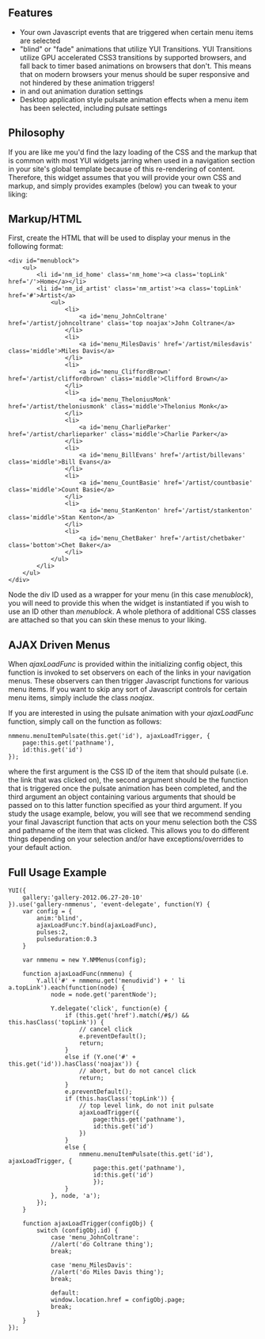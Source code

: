 Features
--------

- Your own Javascript events that are triggered when certain menu items are selected
- "blind" or "fade" animations that utilize YUI Transitions. YUI Transitions utilize GPU accelerated CSS3 transitions by supported browsers, and fall back to timer based animations on browsers that don't. This means that on modern browsers your menus should be super responsive and not hindered by these animation triggers!
- in and out animation duration settings
- Desktop application style pulsate animation effects when a menu item has been selected, including pulsate settings

Philosophy
----------

If you are like me you'd find the lazy loading of the CSS and the markup that is common with most YUI widgets jarring when used in a navigation section in your site's global template because of this re-rendering of content. Therefore, this widget assumes that you will provide your own CSS and markup, and simply provides examples (below) you can tweak to your liking:

Markup/HTML
-----------

First, create the HTML that will be used to display your menus in the following format:

	<div id="menublock">
	    <ul> 
	        <li id='nm_id_home' class='nm_home'><a class='topLink' href='/'>Home</a></li> 
	        <li id='nm_id_artist' class='nm_artist'><a class='topLink' href='#'>Artist</a> 
	            <ul> 
	                <li> 
	                    <a id='menu_JohnColtrane' href='/artist/johncoltrane' class='top noajax'>John Coltrane</a> 
	                </li> 
	                <li> 
	                    <a id='menu_MilesDavis' href='/artist/milesdavis' class='middle'>Miles Davis</a> 
	                </li> 
	                <li> 
	                    <a id='menu_CliffordBrown' href='/artist/cliffordbrown' class='middle'>Clifford Brown</a> 
	                </li> 
	                <li> 
	                    <a id='menu_TheloniusMonk' href='/artist/theloniusmonk' class='middle'>Thelonius Monk</a> 
	                </li>        
	                <li> 
	                    <a id='menu_CharlieParker' href='/artist/charlieparker' class='middle'>Charlie Parker</a> 
	                </li>                                           
	                <li> 
	                    <a id='menu_BillEvans' href='/artist/billevans' class='middle'>Bill Evans</a> 
	                </li>
	                <li> 
	                    <a id='menu_CountBasie' href='/artist/countbasie' class='middle'>Count Basie</a> 
	                </li>
	                <li> 
	                    <a id='menu_StanKenton' href='/artist/stankenton' class='middle'>Stan Kenton</a> 
	                </li>
	                <li> 
	                    <a id='menu_ChetBaker' href='/artist/chetbaker' class='bottom'>Chet Baker</a> 
	                </li>
	            </ul> 
	        </li>
	    </ul>
	</div>


Node the div ID used as a wrapper for your menu (in this case *menublock*), you will need to provide this when the widget is instantiated if you wish to use an ID other than *menublock*. A whole plethora of additional CSS classes are attached so that you can skin these menus to your liking.


AJAX Driven Menus
-----------------

When *ajaxLoadFunc* is provided within the initializing config object, this function is invoked to set observers on each of the links in your navigation menus. These observers can then trigger Javascript functions for various menu items. If you want to skip any sort of Javascript controls for certain menu items, simply include the class *noajax*.

If you are interested in using the pulsate animation with your *ajaxLoadFunc* function, simply call on the function as follows:

	nmmenu.menuItemPulsate(this.get('id'), ajaxLoadTrigger, {
		page:this.get('pathname'),
		id:this.get('id')
	});

where the first argument is the CSS ID of the item that should pulsate (i.e. the link that was clicked on), the second argument should be the function that is triggered once the pulsate animation has been completed, and the third argument an object containing various arguments that should be passed on to this latter function specified as your third argument. If you study the usage example, below, you will see that we recommend sending your final Javascript function that acts on your menu selection both the CSS and pathname of the item that was clicked. This allows you to do different things depending on your selection and/or have exceptions/overrides to your default action.


Full Usage Example
------------------

	YUI({
		gallery:'gallery-2012.06.27-20-10'
	}).use('gallery-nmmenus', 'event-delegate', function(Y) {
		var config = {
			anim:'blind',
			ajaxLoadFunc:Y.bind(ajaxLoadFunc),
			pulses:2,
			pulseduration:0.3
		}
       
		var nmmenu = new Y.NMMenus(config);
       
   		function ajaxLoadFunc(nmmenu) {
			Y.all('#' + nmmenu.get('menudivid') + ' li a.topLink').each(function(node) {
				node = node.get('parentNode');

				Y.delegate('click', function(e) {
					if (this.get('href').match(/#$/) && this.hasClass('topLink')) {
						// cancel click
						e.preventDefault();
						return;
					}
					else if (Y.one('#' + this.get('id')).hasClass('noajax')) { 
						// abort, but do not cancel click
						return; 
					}
					e.preventDefault();
					if (this.hasClass('topLink')) {
						// top level link, do not init pulsate
						ajaxLoadTrigger({
							page:this.get('pathname'),
							id:this.get('id')
						})
					}
					else {
						nmmenu.menuItemPulsate(this.get('id'), ajaxLoadTrigger, {
							page:this.get('pathname'),
							id:this.get('id')
							});	
					}			
				}, node, 'a');		
			});
		}

		function ajaxLoadTrigger(configObj) {
			switch (configObj.id) {
				case 'menu_JohnColtrane':
				//alert('do Coltrane thing');
				break;

				case 'menu_MilesDavis':
				//alert('do Miles Davis thing');
				break;

				default:
				window.location.href = configObj.page;
				break;
			}
		}
	});